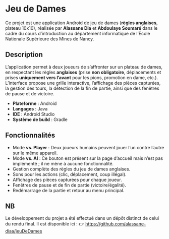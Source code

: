 # Jeu de Dames

Ce projet est une application Android de jeu de dames (**règles anglaises**, plateau 10x10), réalisée par **Alassane Dia** et **Abdoulaye Soumaré** dans le cadre du cours d’introduction au département informatique de l’École Nationale Supérieure des Mines de Nancy.

## Description

L’application permet à deux joueurs de s’affronter sur un plateau de dames, en respectant les règles **anglaises** (prise **non obligatoire**, déplacements et prises **uniquement vers l’avant** pour les pions, promotion en dame, etc.). L’interface propose une grille interactive, l’affichage des pièces capturées, la gestion des tours, la détection de la fin de partie, ainsi que des fenêtres de pause et de victoire.

- **Plateforme** : Android
- **Langages** : Java
- **IDE** : Android Studio
- **Système de build** : Gradle

## Fonctionnalités

- Mode **vs. Player** : Deux joueurs humains peuvent jouer l’un contre l’autre sur le même appareil.
- Mode **vs. AI** : Ce bouton est présent sur la page d’accueil mais n’est pas implémenté ; il ne mène à aucune fonctionnalité.
- Gestion complète des règles du jeu de dames anglaises.
- Sons pour les actions (clic, déplacement, coup illégal).
- Affichage des pièces capturées pour chaque joueur.
- Fenêtres de pause et de fin de partie (victoire/égalité).
- Redémarrage de la partie et retour au menu principal.

## NB
Le développement du projet a été effectué dans un dépôt distinct de celui du rendu final. Il est disponible ici :
👉 https://github.com/alassane-diaa/jeuDeDames
